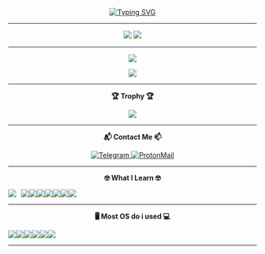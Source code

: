 <p align="center">
<a href="https://git.io/typing-svg"><img src="https://readme-typing-svg.demolab.com?font=Red+Hat+Text&pause=1000&color=ED743B&center=true&width=435&lines=Hallo+my+name+ovin;Web+Developer+%7C+Bots+%7C+Android+Technican" alt="Typing SVG" /></a>
</p>

---

<p align="center">
  <img src ="https://github-readme-stats.vercel.app/api?username=vincreator&show_icons=true&count_private=true&theme=darcula&hide_border=true&hide=issues,contribs&include_all_commits=true&bg_color=00000000">

  <img src ="https://github-readme-stats.vercel.app/api/top-langs/?username=vincreator&layout=compact&hide_border=true&theme=darcula&bg_color=00000000&langs_count=10&hide=jupyter%20notebook,tex,css,php">
</p>

---

<p align="center">
<img src ="https://komarev.com/ghpvc/?username=vincreator&style=flat-square&color=red">
</p>
<p align="center">
   <img src ="https://media4.giphy.com/media/3otPoLEMiwPMpqJcly/giphy.gif">
</p>

---

<p align="center">
<b>🏆 Trophy 🏆</b>
</p>
<p align="center">
   <img src ="https://github-profile-trophy.vercel.app/?username=vincreator&row=2&column=3">
</p>

---

<p align="center"><b>📬 Contact Me 📫</b></p>
   <p align="center">
     <a href='https://t.me/oViNc'>
       <img src='https://img.shields.io/badge/Telegram-2CA5E0?style=for-the-badge&logo=telegram&logoColor=white' alt='Telegram' />
     </a>
     <a href='mailto:ovinc@pm.me'>
       <img src='https://img.shields.io/badge/ProtonMail-8B89CC?style=for-the-badge&logo=protonmail&logoColor=white' alt='ProtonMail' />
     </a>
   </p>

---

   <p align="center"><b>🤓 What I Learn 🤓</b></p>
   <div style="display: flex;">
     <img src="https://img.shields.io/badge/-HTML5-%23E44D27?style=flat-square&logo=html5&logoColor=ffffff" style="margin-right: 10px;">
     <img src="https://img.shields.io/badge/-CSS3-%231572B6?style=flat-square&logo=css3">
     <img src="https://img.shields.io/badge/Node.js-43853D?style=flat-square&logo=node.js&logoColor=white">
     <img src ="https://img.shields.io/badge/-JavaScript-%23F7DF1C?style=flat-square&logo=javascript&logoColor=000000&labelColor=%23F7DF1C&color=%23FFCE5A">
     <img src ="https://img.shields.io/badge/-TypeScript-007ACC?style=flat-square&logo=typescript&logoColor=white">
     <img src ="https://img.shields.io/badge/Python-14354C?style=flat-square&logo=python&logoColor=white">
     <img src ="https://img.shields.io/badge/PHP-777BB4?style=flat-square&logo=php&logoColor=white">
     <img src ="https://img.shields.io/badge/Bootstrap-563D7C?style=flat-square&logo=bootstrap&logoColor=white">
   </div>

---

   <p align="center"><b>🖥️ Most OS do i used 💻</b></p>
   <div style="display: flex;">
     <img src="https://img.shields.io/badge/Alpine_Linux-0D597F?style=for-the-badge&logo=alpine-linux&logoColor=white">
     <img src="https://img.shields.io/badge/Debian-A81D33?style=for-the-badge&logo=debian&logoColor=white">
     <img src="https://img.shields.io/badge/Kali_Linux-557C94?style=for-the-badge&logo=kali-linux&logoColor=white">
     <img src="https://img.shields.io/badge/Ubuntu-E95420?style=for-the-badge&logo=ubuntu&logoColor=white">
     <img src="https://img.shields.io/badge/Windows-0078D6?style=for-the-badge&logo=windows&logoColor=white">
     <img src="https://img.shields.io/badge/Zorin%20OS-0CC1F3?style=for-the-badge&logo=zorin&logoColor=white">
   </div>

---
